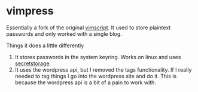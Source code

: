 # vimpress

Essentially a fork of the original [vimscript](https://github.com/vim-scripts/Vimpress).
It used to store plaintext passwords and only worked with a single blog. 

Things it does a little differently

1.  It stores passwords in the system keyring. Works on linux and uses 
[secretstorage](http://pythonhosted.org/SecretStorage/).
1.  It uses the wordpress api, but I removed the tags functionality. If I really needed to
tag things I go into the wordpress site and do it. This is because the wordpress api is a bit of 
a pain to work with.


